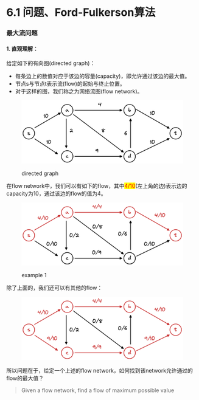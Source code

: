 # 6.1 问题、Ford-Fulkerson算法

### 最大流问题

#### 1. 直观理解：

给定如下的有向图(directed graph)：

* 每条边上的数值对应于该边的容量(capacity)，即允许通过该边的最大值。
* 节点s与节点t表示流(flow)的起始与终止位置。
* 对于这样的图，我们称之为网络流图(flow network)。

<figure><img src="../.gitbook/assets/第六讲-1.png" alt="directed graph"><figcaption><p>directed graph</p></figcaption></figure>



在flow network中，我们可以有如下的flow，其中<mark style="color:red;">4/10</mark>(左上角的边)表示边的capacity为10，通过该边的flow的值为4。

<figure><img src="../.gitbook/assets/image (2).png" alt=""><figcaption><p>example 1 </p></figcaption></figure>

除了上面的，我们还可以有其他的flow：

<figure><img src="../.gitbook/assets/image.png" alt=""><figcaption></figcaption></figure>

所以问题在于，给定一个上述的flow network，如何找到该network允许通过的flow的最大值？

> Given a flow network, find a flow of maximum possible value

